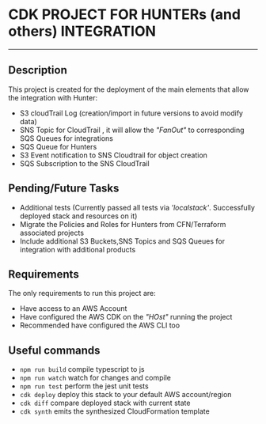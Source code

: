 # CDK PROJECT FOR HUNTERs (and others) INTEGRATION
---

## Description

This project is created for the deployment of the main elements that allow
the integration with Hunter:

- S3 cloudTrail Log (creation/import in future versions to avoid modify data)
- SNS Topic for CloudTrail , it will allow the *"FanOut"* to corresponding SQS Queues
  for integrations
- SQS Queue for Hunters
- S3 Event notification to SNS Cloudtrail for object creation
- SQS Subscription to the SNS CloudTrail 

## Pending/Future Tasks

- Additional tests (Currently passed all tests via *'localstack'*. Successfully deployed stack and resources on it)
- Migrate the Policies and Roles for Hunters from CFN/Terraform associated projects
- Include additional S3 Buckets,SNS Topics and SQS Queues for 
  integration with additional products

## Requirements

The only requirements to run this project are:

- Have access to an AWS Account
- Have configured the AWS CDK on the *"HOst"* running the project
- Recommended have configured the AWS CLI too

## Useful commands

* `npm run build`   compile typescript to js
* `npm run watch`   watch for changes and compile
* `npm run test`    perform the jest unit tests
* `cdk deploy`      deploy this stack to your default AWS account/region
* `cdk diff`        compare deployed stack with current state
* `cdk synth`       emits the synthesized CloudFormation template
